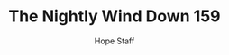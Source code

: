 ---
image: /assets/img/nwd/159_nwd_psalm_118_24_a_tpt.png
title: The Nightly Wind Down 159
number: 159
categories:
  - The Nightly Wind Down
author: Hope Staff
notes: The Nightly Wind Down 159
embed: >-
  EMBED_GOES_HERE
transcript: >-
  SOME LINES OF TEXT START HERE
---